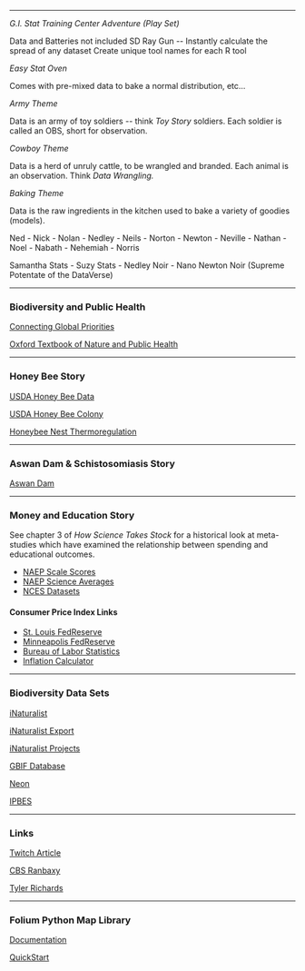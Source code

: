 -----------------------------------------------------------------------------

*G.I. Stat Training Center Adventure (Play Set)*

Data and Batteries not included
  SD Ray Gun -- Instantly calculate the spread of any dataset
  Create unique tool names for each R tool

*Easy Stat Oven*

Comes with pre-mixed data to bake a normal distribution, etc...

*Army Theme*

Data is an army of toy soldiers -- think *Toy Story* soldiers.  Each soldier is called an OBS, short for observation.

*Cowboy Theme*

Data is a herd of unruly cattle, to be wrangled and branded.  Each animal is an observation.  Think *Data Wrangling.*

*Baking Theme*

Data is the raw ingredients in the kitchen used to bake a variety of goodies (models).

Ned - Nick - Nolan - Nedley - Neils - Norton - Newton - Neville - Nathan - Noel - Nabath - Nehemiah - Norris

Samantha Stats - Suzy Stats - Nedley Noir - Nano Newton Noir (Supreme Potentate of the DataVerse)

-----------------------------------------------------------------------------
### Biodiversity and Public Health

[Connecting Global Priorities](https://www.who.int/globalchange/publications/biodiversity-human-health/en/)

[Oxford Textbook of Nature and Public Health](https://www.amazon.com/Oxford-Textbook-Nature-Public-Health-ebook/dp/B078NRG8N6/ref=sr_1_1?keywords=oxford+textbook+of+nature+and+public+health&qid=1566500420&s=gateway&sr=8-1)

-----------------------------------------------------------------------------
### Honey Bee Story
[USDA Honey Bee Data](https://usda.library.cornell.edu/concern/publications/hd76s004z?locale=en)

[USDA Honey Bee Colony](https://usda.library.cornell.edu/concern/publications/rn301137d?locale=en)

[Honeybee Nest Thermoregulation](https://science.sciencemag.org/content/305/5682/402)

-----------------------------------------------------------------------------
### Aswan Dam & Schistosomiasis Story
[Aswan Dam](https://blogs.biomedcentral.com/bugbitten/2017/07/28/increases-in-schistosomiasis-linked-with-ecological-impacts-of-dams/)

-----------------------------------------------------------------------------------------
### Money and Education Story
See chapter 3 of *How Science Takes Stock* for a historical look at meta-studies which have examined the relationship between spending and educational outcomes.

- [NAEP Scale Scores](https://nces.ed.gov/nationsreportcard/guides/scores_achv.aspx)
- [NAEP Science Averages](https://nces.ed.gov/programs/digest/d16/tables/dt16_223.10.asp)
- [NCES Datasets](https://nces.ed.gov/ccd/)

#### Consumer Price Index Links
- [St. Louis FedReserve](https://fred.stlouisfed.org/series/CPIAUCSL/)
- [Minneapolis FedReserve](https://www.minneapolisfed.org/community/financial-and-economic-education/cpi-calculator-information/consumer-price-index-and-inflation-rates-1913)
- [Bureau of Labor Statistics](https://www.bls.gov/charts/consumer-price-index/consumer-price-index-by-category-line-chart.htm)
- [Inflation Calculator](https://www.usinflationcalculator.com/inflation/consumer-price-index-and-annual-percent-changes-from-1913-to-2008/)

-------------------------------------------------------------------------------
### Biodiversity Data Sets
[iNaturalist](https://www.inaturalist.org)

[iNaturalist Export](https://www.inaturalist.org/observations/export)

[iNaturalist Projects](https://www.inaturalist.org/projects)

[GBIF Database](https://www.gbif.org)

[Neon](https://www.neonscience.org/)

[IPBES](https://www.ipbes.net/)

-------------------------------------------------------------------------------
### Links
[Twitch Article](https://www.chronicle.com/article/Streaming-Live-on-Twitch-Your/246537?utm_source=at&utm_medium=en&cid=at)

[CBS Ranbaxy](https://www.cbsnews.com/news/ranbaxy-whistleblower-reveals-how-he-exposed-massive-pharmaceutical-fraud/)

[Tyler Richards](https://docs.google.com/presentation/d/1mXqSwBn69yEjBMiG89uITt7rZh__ZKwdXOlEyyUpARA/present?slide=id.gcb9a0b074_1_0#slide=id.gcb9a0b074_1_0)

-----------------------------------------------------------------------------
### Folium Python Map Library
[Documentation](https://python-visualization.github.io/folium/)

[QuickStart](https://python-visualization.github.io/folium/quickstart.html)

